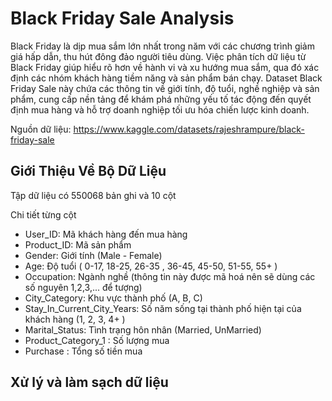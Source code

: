 # Black Friday Sale Analysis
Black Friday là dịp mua sắm lớn nhất trong năm với các chương trình giảm giá hấp dẫn, thu hút đông đảo người tiêu dùng. Việc phân tích dữ liệu từ Black Friday giúp hiểu rõ hơn về hành vi và xu hướng mua sắm, qua đó xác định các nhóm khách hàng tiềm năng và sản phẩm bán chạy. Dataset Black Friday Sale này chứa các thông tin về giới tính, độ tuổi, nghề nghiệp và sản phẩm, cung cấp nền tảng để khám phá những yếu tố tác động đến quyết định mua hàng và hỗ trợ doanh nghiệp tối ưu hóa chiến lược kinh doanh.

Nguồn dữ liệu: https://www.kaggle.com/datasets/rajeshrampure/black-friday-sale

## Giới Thiệu Về Bộ Dữ Liệu
Tập dữ liệu có 550068 bản ghi và 10 cột

Chi tiết từng cột 

- User_ID: Mã khách hàng đến mua hàng
- Product_ID: Mã sản phẩm
- Gender: Giới tính (Male - Female)
- Age: Độ tuổi ( 0-17, 18-25, 26-35 , 36-45, 45-50, 51-55, 55+ )
- Occupation: Ngành nghề (thông tin này được mã hoá nên sẽ dùng các số nguyên 1,2,3,... để tượng)
- City_Category: Khu vực thành phố (A, B, C)
- Stay_In_Current_City_Years: Số năm sống tại thành phố hiện tại của khách hàng (1, 2, 3, 4+ )
- Marital_Status: Tình trạng hôn nhân (Married, UnMarried)
- Product_Category_1 : Số lượng mua
- Purchase : Tổng số tiền mua

## Xử lý và làm sạch dữ liệu

